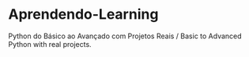 # Aprendendo-Learning
 Python do Básico ao Avançado com Projetos Reais / Basic to Advanced Python with real projects.
